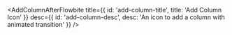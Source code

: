 <AddColumnAfterFlowbite
  title={{
    id: 'add-column-title',
    title: 'Add Column Icon'
  }}
  desc={{
    id: 'add-column-desc',
    desc: 'An icon to add a column with animated transition'
  }}
/>